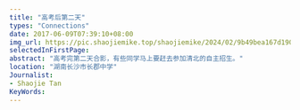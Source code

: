 ```yaml
---
title: "高考后第二天"
types: "Connections"
date: 2017-06-09T07:39:10+08:00 
img_url: https://pic.shaojiemike.top/shaojiemike/2024/02/9b49bea167d19053021eedee2bc01cd9.png
selectedInFirstPage:
abstract: "高考完第二天合影，有些同学马上要赶去参加清北的自主招生。"
location: "湖南长沙市长郡中学"
Journalist:
- Shaojie Tan
KeyWords:
---
```



